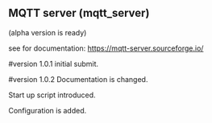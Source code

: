 ## MQTT server (mqtt_server) 
(alpha version is ready)

see for documentation: https://mqtt-server.sourceforge.io/

#version 1.0.1
   initial submit.

#version 1.0.2
   Documentation is changed.
   
   Start up script introduced.
   
   Configuration is added.
 